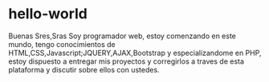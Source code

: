 # hello-world
Buenas Sres,Sras
Soy programador web, estoy comenzando en este mundo, tengo conocimientos de HTML,CSS,Javascript;JQUERY,AJAX,Bootstrap y especializandome en PHP, estoy dispuesto a entregar mis proyectos y corregirlos a traves de esta plataforma y discutir sobre ellos con ustedes.

